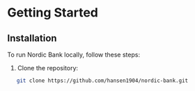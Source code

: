 # Getting Started

## Installation
To run Nordic Bank locally, follow these steps:

1. Clone the repository:
```bash
   git clone https://github.com/hansen1904/nordic-bank.git
```